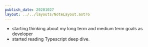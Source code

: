 ```yaml
---
publish_date: 20201027
layout: ../../layouts/NoteLayout.astro
---
```

- starting thinking about my long term and medium term goals as developer
- started reading Typescript deep dive.
